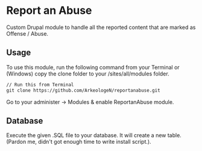 # Report an Abuse
Custom Drupal module to handle all the reported content that are marked as Offense / Abuse.

## Usage
To use this module, run the following command from your Terminal or (Windows) copy the clone folder to your /sites/all/modules folder.
``` perl
// Run this from Terminal
git clone https://github.com/ArkeologeN/reportanabuse.git
```

Go to your administer -> Modules & enable ReportanAbuse module.

## Database
Execute the given .SQL file to your database. It will create a new table. (Pardon me, didn't got enough time to write install script.).
